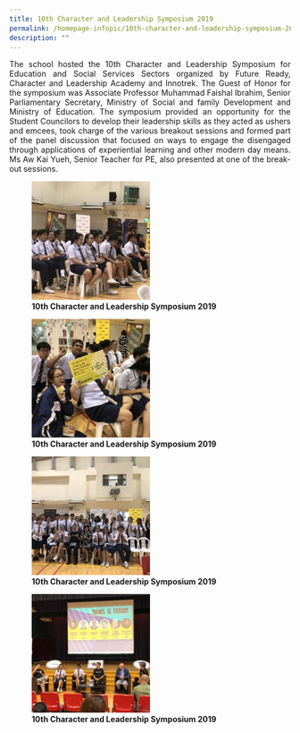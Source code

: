 ```yaml
---
title: 10th Character and Leadership Symposium 2019
permalink: /homepage-infopic/10th-character-and-leadership-symposium-2019/
description: ""
---
```


<p style="text-align: justify;">The school hosted the 10th Character and Leadership Symposium for Education and Social Services Sectors organized by Future Ready, Character and Leadership Academy and Innotrek. The Guest of Honor for the symposium was Associate Professor Muhammad Faishal Ibrahim, Senior Parliamentary Secretary, Ministry of Social and family Development and Ministry of Education. The symposium provided an opportunity for the Student Councilors to develop their leadership skills as they acted as ushers and emcees, took charge of the various breakout sessions and formed part of the panel discussion that focused on ways to engage the disengaged through applications of experiential learning and other modern day means. Ms Aw Kai Yueh, Senior Teacher for PE, also presented at one of the break-out sessions.</p>

<figure>
	<a href="/images/10th%20Character%20and%20Leadership/135-Ee-Leng-Elaine-Seah-250x250.jpg" target = "_blank"> <img src="/images/10th%20Character%20and%20Leadership/135-Ee-Leng-Elaine-Seah-250x250.jpg"
     style="width:50%"></a>
<figcaption>
	<strong> 10th Character and Leadership Symposium 2019 </strong>
	</figcaption>
</figure>

<figure>
	<a href="/images/10th%20Character%20and%20Leadership/140-Ee-Leng-Elaine-Seah-250x250.jpg" target = "_blank"> <img src="/images/10th%20Character%20and%20Leadership/140-Ee-Leng-Elaine-Seah-250x250.jpg"
     style="width:50%"></a>
<figcaption>
	<strong> 10th Character and Leadership Symposium 2019 </strong>
	</figcaption>
</figure>

<figure>
	<a href="/images/10th%20Character%20and%20Leadership/145-Ee-Leng-Elaine-Seah-250x250.jpg" target = "_blank"> <img src="/images/10th%20Character%20and%20Leadership/145-Ee-Leng-Elaine-Seah-250x250.jpg"
     style="width:50%"></a>
<figcaption>
	<strong> 10th Character and Leadership Symposium 2019 </strong>
	</figcaption>
</figure>

<figure>
	<a href="/images/10th%20Character%20and%20Leadership/148-Ee-Leng-Elaine-Seah-250x250.jpg" target = "_blank"> <img src="/images/10th%20Character%20and%20Leadership/148-Ee-Leng-Elaine-Seah-250x250.jpg"
     style="width:50%"></a>
<figcaption>
	<strong> 10th Character and Leadership Symposium 2019 </strong>
	</figcaption>
</figure>